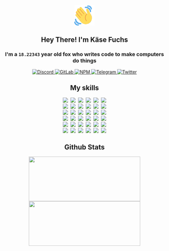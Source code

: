 <div><p align=center><img src=./resources/images/wave.gif width=64px height=64px></p><h2 align=center>Hey There! I'm Käse Fuchs</h2><h3 align=center>I'm a <code>18.22343</code> year old fox who writes code to make computers do things</h3><p align=center><a href=https://discord.com/users/507526681125322772><img alt=Discord src="https://img.shields.io/badge/Discord-5865F2?logo=discord&logoColor=white&style=flat-square#44172f9fa327efc378ab1a8dd7114d21"> </a><a href=https://gitlab.com/kasefuchs><img alt=GitLab src="https://img.shields.io/badge/GitLab-330F63?logo=gitlab&logoColor=white&style=flat-square#44172f9fa327efc378ab1a8dd7114d21"> </a><a href=https://npmjs.com/~kasefuchs><img alt=NPM src="https://img.shields.io/badge/NPM-CB3837?logo=npm&logoColor=white&style=flat-square#44172f9fa327efc378ab1a8dd7114d21"> </a><a href=https://t.me/kasefuchs><img alt=Telegram src="https://img.shields.io/badge/Telegram-2CA5E0?logo=telegram&logoColor=white&style=flat-square#44172f9fa327efc378ab1a8dd7114d21"> </a><a href=https://twitter.com/kasefuchs><img alt=Twitter src="https://img.shields.io/badge/Twitter-1DA1F2?logo=twitter&logoColor=white&style=flat-square#44172f9fa327efc378ab1a8dd7114d21"></a></p><h2 align=center>My skills</h2><p align=center><a href=https://aws.amazon.com/ ><picture><source srcset="https://skillicons.dev/icons?i=aws&theme=dark#44172f9fa327efc378ab1a8dd7114d21" media="(prefers-color-scheme: dark)"><source srcset="https://skillicons.dev/icons?i=aws&theme=light#44172f9fa327efc378ab1a8dd7114d21" media="(prefers-color-scheme: light), (prefers-color-scheme: no-preference)"><img src="https://skillicons.dev/icons?i=aws&theme=light#44172f9fa327efc378ab1a8dd7114d21"></picture></a>&nbsp;&nbsp;<a href=https://en.wikipedia.org/wiki/Bash_(Unix_shell)><picture><source srcset="https://skillicons.dev/icons?i=bash&theme=dark#44172f9fa327efc378ab1a8dd7114d21" media="(prefers-color-scheme: dark)"><source srcset="https://skillicons.dev/icons?i=bash&theme=light#44172f9fa327efc378ab1a8dd7114d21" media="(prefers-color-scheme: light), (prefers-color-scheme: no-preference)"><img src="https://skillicons.dev/icons?i=bash&theme=light#44172f9fa327efc378ab1a8dd7114d21"></picture></a>&nbsp;&nbsp;<a href=https://discord.com/developers/docs><picture><source srcset="https://skillicons.dev/icons?i=bots&theme=dark#44172f9fa327efc378ab1a8dd7114d21" media="(prefers-color-scheme: dark)"><source srcset="https://skillicons.dev/icons?i=bots&theme=light#44172f9fa327efc378ab1a8dd7114d21" media="(prefers-color-scheme: light), (prefers-color-scheme: no-preference)"><img src="https://skillicons.dev/icons?i=bots&theme=light#44172f9fa327efc378ab1a8dd7114d21"></picture></a>&nbsp;&nbsp;<a href=https://www.cloudflare.com/ ><picture><source srcset="https://skillicons.dev/icons?i=cloudflare&theme=dark#44172f9fa327efc378ab1a8dd7114d21" media="(prefers-color-scheme: dark)"><source srcset="https://skillicons.dev/icons?i=cloudflare&theme=light#44172f9fa327efc378ab1a8dd7114d21" media="(prefers-color-scheme: light), (prefers-color-scheme: no-preference)"><img src="https://skillicons.dev/icons?i=cloudflare&theme=light#44172f9fa327efc378ab1a8dd7114d21"></picture></a>&nbsp;&nbsp;<a href=https://en.wikipedia.org/wiki/CSS><picture><source srcset="https://skillicons.dev/icons?i=css&theme=dark#44172f9fa327efc378ab1a8dd7114d21" media="(prefers-color-scheme: dark)"><source srcset="https://skillicons.dev/icons?i=css&theme=light#44172f9fa327efc378ab1a8dd7114d21" media="(prefers-color-scheme: light), (prefers-color-scheme: no-preference)"><img src="https://skillicons.dev/icons?i=css&theme=light#44172f9fa327efc378ab1a8dd7114d21"></picture></a>&nbsp;&nbsp;<a href=https://www.docker.com/ ><picture><source srcset="https://skillicons.dev/icons?i=docker&theme=dark#44172f9fa327efc378ab1a8dd7114d21" media="(prefers-color-scheme: dark)"><source srcset="https://skillicons.dev/icons?i=docker&theme=light#44172f9fa327efc378ab1a8dd7114d21" media="(prefers-color-scheme: light), (prefers-color-scheme: no-preference)"><img src="https://skillicons.dev/icons?i=docker&theme=light#44172f9fa327efc378ab1a8dd7114d21"></picture></a><br><a href=https://www.electronjs.org/ ><picture><source srcset="https://skillicons.dev/icons?i=electron&theme=dark#44172f9fa327efc378ab1a8dd7114d21" media="(prefers-color-scheme: dark)"><source srcset="https://skillicons.dev/icons?i=electron&theme=light#44172f9fa327efc378ab1a8dd7114d21" media="(prefers-color-scheme: light), (prefers-color-scheme: no-preference)"><img src="https://skillicons.dev/icons?i=electron&theme=light#44172f9fa327efc378ab1a8dd7114d21"></picture></a>&nbsp;&nbsp;<a href=https://expressjs.com/ ><picture><source srcset="https://skillicons.dev/icons?i=express&theme=dark#44172f9fa327efc378ab1a8dd7114d21" media="(prefers-color-scheme: dark)"><source srcset="https://skillicons.dev/icons?i=express&theme=light#44172f9fa327efc378ab1a8dd7114d21" media="(prefers-color-scheme: light), (prefers-color-scheme: no-preference)"><img src="https://skillicons.dev/icons?i=express&theme=light#44172f9fa327efc378ab1a8dd7114d21"></picture></a>&nbsp;&nbsp;<a href=https://www.figma.com/ ><picture><source srcset="https://skillicons.dev/icons?i=figma&theme=dark#44172f9fa327efc378ab1a8dd7114d21" media="(prefers-color-scheme: dark)"><source srcset="https://skillicons.dev/icons?i=figma&theme=light#44172f9fa327efc378ab1a8dd7114d21" media="(prefers-color-scheme: light), (prefers-color-scheme: no-preference)"><img src="https://skillicons.dev/icons?i=figma&theme=light#44172f9fa327efc378ab1a8dd7114d21"></picture></a>&nbsp;&nbsp;<a href=https://firebase.google.com/ ><picture><source srcset="https://skillicons.dev/icons?i=firebase&theme=dark#44172f9fa327efc378ab1a8dd7114d21" media="(prefers-color-scheme: dark)"><source srcset="https://skillicons.dev/icons?i=firebase&theme=light#44172f9fa327efc378ab1a8dd7114d21" media="(prefers-color-scheme: light), (prefers-color-scheme: no-preference)"><img src="https://skillicons.dev/icons?i=firebase&theme=light#44172f9fa327efc378ab1a8dd7114d21"></picture></a>&nbsp;&nbsp;<a href=https://flask.palletsprojects.com/ ><picture><source srcset="https://skillicons.dev/icons?i=flask&theme=dark#44172f9fa327efc378ab1a8dd7114d21" media="(prefers-color-scheme: dark)"><source srcset="https://skillicons.dev/icons?i=flask&theme=light#44172f9fa327efc378ab1a8dd7114d21" media="(prefers-color-scheme: light), (prefers-color-scheme: no-preference)"><img src="https://skillicons.dev/icons?i=flask&theme=light#44172f9fa327efc378ab1a8dd7114d21"></picture></a>&nbsp;&nbsp;<a href=https://cloud.google.com/ ><picture><source srcset="https://skillicons.dev/icons?i=gcp&theme=dark#44172f9fa327efc378ab1a8dd7114d21" media="(prefers-color-scheme: dark)"><source srcset="https://skillicons.dev/icons?i=gcp&theme=light#44172f9fa327efc378ab1a8dd7114d21" media="(prefers-color-scheme: light), (prefers-color-scheme: no-preference)"><img src="https://skillicons.dev/icons?i=gcp&theme=light#44172f9fa327efc378ab1a8dd7114d21"></picture></a><br><a href=https://git-scm.com/ ><picture><source srcset="https://skillicons.dev/icons?i=git&theme=dark#44172f9fa327efc378ab1a8dd7114d21" media="(prefers-color-scheme: dark)"><source srcset="https://skillicons.dev/icons?i=git&theme=light#44172f9fa327efc378ab1a8dd7114d21" media="(prefers-color-scheme: light), (prefers-color-scheme: no-preference)"><img src="https://skillicons.dev/icons?i=git&theme=light#44172f9fa327efc378ab1a8dd7114d21"></picture></a>&nbsp;&nbsp;<a href=https://github.com/ ><picture><source srcset="https://skillicons.dev/icons?i=github&theme=dark#44172f9fa327efc378ab1a8dd7114d21" media="(prefers-color-scheme: dark)"><source srcset="https://skillicons.dev/icons?i=github&theme=light#44172f9fa327efc378ab1a8dd7114d21" media="(prefers-color-scheme: light), (prefers-color-scheme: no-preference)"><img src="https://skillicons.dev/icons?i=github&theme=light#44172f9fa327efc378ab1a8dd7114d21"></picture></a>&nbsp;&nbsp;<a href=https://gitlab.com/ ><picture><source srcset="https://skillicons.dev/icons?i=gitlab&theme=dark#44172f9fa327efc378ab1a8dd7114d21" media="(prefers-color-scheme: dark)"><source srcset="https://skillicons.dev/icons?i=gitlab&theme=light#44172f9fa327efc378ab1a8dd7114d21" media="(prefers-color-scheme: light), (prefers-color-scheme: no-preference)"><img src="https://skillicons.dev/icons?i=gitlab&theme=light#44172f9fa327efc378ab1a8dd7114d21"></picture></a>&nbsp;&nbsp;<a href=https://www.heroku.com/ ><picture><source srcset="https://skillicons.dev/icons?i=heroku&theme=dark#44172f9fa327efc378ab1a8dd7114d21" media="(prefers-color-scheme: dark)"><source srcset="https://skillicons.dev/icons?i=heroku&theme=light#44172f9fa327efc378ab1a8dd7114d21" media="(prefers-color-scheme: light), (prefers-color-scheme: no-preference)"><img src="https://skillicons.dev/icons?i=heroku&theme=light#44172f9fa327efc378ab1a8dd7114d21"></picture></a>&nbsp;&nbsp;<a href=https://en.wikipedia.org/wiki/HTML><picture><source srcset="https://skillicons.dev/icons?i=html&theme=dark#44172f9fa327efc378ab1a8dd7114d21" media="(prefers-color-scheme: dark)"><source srcset="https://skillicons.dev/icons?i=html&theme=light#44172f9fa327efc378ab1a8dd7114d21" media="(prefers-color-scheme: light), (prefers-color-scheme: no-preference)"><img src="https://skillicons.dev/icons?i=html&theme=light#44172f9fa327efc378ab1a8dd7114d21"></picture></a>&nbsp;&nbsp;<a href=https://en.wikipedia.org/wiki/JavaScript><picture><source srcset="https://skillicons.dev/icons?i=js&theme=dark#44172f9fa327efc378ab1a8dd7114d21" media="(prefers-color-scheme: dark)"><source srcset="https://skillicons.dev/icons?i=js&theme=light#44172f9fa327efc378ab1a8dd7114d21" media="(prefers-color-scheme: light), (prefers-color-scheme: no-preference)"><img src="https://skillicons.dev/icons?i=js&theme=light#44172f9fa327efc378ab1a8dd7114d21"></picture></a><br><a href=https://en.wikipedia.org/wiki/Linux><picture><source srcset="https://skillicons.dev/icons?i=linux&theme=dark#44172f9fa327efc378ab1a8dd7114d21" media="(prefers-color-scheme: dark)"><source srcset="https://skillicons.dev/icons?i=linux&theme=light#44172f9fa327efc378ab1a8dd7114d21" media="(prefers-color-scheme: light), (prefers-color-scheme: no-preference)"><img src="https://skillicons.dev/icons?i=linux&theme=light#44172f9fa327efc378ab1a8dd7114d21"></picture></a>&nbsp;&nbsp;<a href=https://mui.com/ ><picture><source srcset="https://skillicons.dev/icons?i=materialui&theme=dark#44172f9fa327efc378ab1a8dd7114d21" media="(prefers-color-scheme: dark)"><source srcset="https://skillicons.dev/icons?i=materialui&theme=light#44172f9fa327efc378ab1a8dd7114d21" media="(prefers-color-scheme: light), (prefers-color-scheme: no-preference)"><img src="https://skillicons.dev/icons?i=materialui&theme=light#44172f9fa327efc378ab1a8dd7114d21"></picture></a>&nbsp;&nbsp;<a href=https://en.wikipedia.org/wiki/Markdown><picture><source srcset="https://skillicons.dev/icons?i=md&theme=dark#44172f9fa327efc378ab1a8dd7114d21" media="(prefers-color-scheme: dark)"><source srcset="https://skillicons.dev/icons?i=md&theme=light#44172f9fa327efc378ab1a8dd7114d21" media="(prefers-color-scheme: light), (prefers-color-scheme: no-preference)"><img src="https://skillicons.dev/icons?i=md&theme=light#44172f9fa327efc378ab1a8dd7114d21"></picture></a>&nbsp;&nbsp;<a href=https://www.mongodb.com/ ><picture><source srcset="https://skillicons.dev/icons?i=mongodb&theme=dark#44172f9fa327efc378ab1a8dd7114d21" media="(prefers-color-scheme: dark)"><source srcset="https://skillicons.dev/icons?i=mongodb&theme=light#44172f9fa327efc378ab1a8dd7114d21" media="(prefers-color-scheme: light), (prefers-color-scheme: no-preference)"><img src="https://skillicons.dev/icons?i=mongodb&theme=light#44172f9fa327efc378ab1a8dd7114d21"></picture></a>&nbsp;&nbsp;<a href=https://www.mysql.com/ ><picture><source srcset="https://skillicons.dev/icons?i=mysql&theme=dark#44172f9fa327efc378ab1a8dd7114d21" media="(prefers-color-scheme: dark)"><source srcset="https://skillicons.dev/icons?i=mysql&theme=light#44172f9fa327efc378ab1a8dd7114d21" media="(prefers-color-scheme: light), (prefers-color-scheme: no-preference)"><img src="https://skillicons.dev/icons?i=mysql&theme=light#44172f9fa327efc378ab1a8dd7114d21"></picture></a>&nbsp;&nbsp;<a href=https://nextjs.org/ ><picture><source srcset="https://skillicons.dev/icons?i=nextjs&theme=dark#44172f9fa327efc378ab1a8dd7114d21" media="(prefers-color-scheme: dark)"><source srcset="https://skillicons.dev/icons?i=nextjs&theme=light#44172f9fa327efc378ab1a8dd7114d21" media="(prefers-color-scheme: light), (prefers-color-scheme: no-preference)"><img src="https://skillicons.dev/icons?i=nextjs&theme=light#44172f9fa327efc378ab1a8dd7114d21"></picture></a><br><a href=https://nodejs.org/en/ ><picture><source srcset="https://skillicons.dev/icons?i=nodejs&theme=dark#44172f9fa327efc378ab1a8dd7114d21" media="(prefers-color-scheme: dark)"><source srcset="https://skillicons.dev/icons?i=nodejs&theme=light#44172f9fa327efc378ab1a8dd7114d21" media="(prefers-color-scheme: light), (prefers-color-scheme: no-preference)"><img src="https://skillicons.dev/icons?i=nodejs&theme=light#44172f9fa327efc378ab1a8dd7114d21"></picture></a>&nbsp;&nbsp;<a href=https://www.postgresql.org/ ><picture><source srcset="https://skillicons.dev/icons?i=postgres&theme=dark#44172f9fa327efc378ab1a8dd7114d21" media="(prefers-color-scheme: dark)"><source srcset="https://skillicons.dev/icons?i=postgres&theme=light#44172f9fa327efc378ab1a8dd7114d21" media="(prefers-color-scheme: light), (prefers-color-scheme: no-preference)"><img src="https://skillicons.dev/icons?i=postgres&theme=light#44172f9fa327efc378ab1a8dd7114d21"></picture></a>&nbsp;&nbsp;<a href=https://learn.microsoft.com/en-us/powershell/ ><picture><source srcset="https://skillicons.dev/icons?i=powershell&theme=dark#44172f9fa327efc378ab1a8dd7114d21" media="(prefers-color-scheme: dark)"><source srcset="https://skillicons.dev/icons?i=powershell&theme=light#44172f9fa327efc378ab1a8dd7114d21" media="(prefers-color-scheme: light), (prefers-color-scheme: no-preference)"><img src="https://skillicons.dev/icons?i=powershell&theme=light#44172f9fa327efc378ab1a8dd7114d21"></picture></a>&nbsp;&nbsp;<a href=https://www.python.org/ ><picture><source srcset="https://skillicons.dev/icons?i=py&theme=dark#44172f9fa327efc378ab1a8dd7114d21" media="(prefers-color-scheme: dark)"><source srcset="https://skillicons.dev/icons?i=py&theme=light#44172f9fa327efc378ab1a8dd7114d21" media="(prefers-color-scheme: light), (prefers-color-scheme: no-preference)"><img src="https://skillicons.dev/icons?i=py&theme=light#44172f9fa327efc378ab1a8dd7114d21"></picture></a>&nbsp;&nbsp;<a href=https://www.raspberrypi.org/ ><picture><source srcset="https://skillicons.dev/icons?i=raspberrypi&theme=dark#44172f9fa327efc378ab1a8dd7114d21" media="(prefers-color-scheme: dark)"><source srcset="https://skillicons.dev/icons?i=raspberrypi&theme=light#44172f9fa327efc378ab1a8dd7114d21" media="(prefers-color-scheme: light), (prefers-color-scheme: no-preference)"><img src="https://skillicons.dev/icons?i=raspberrypi&theme=light#44172f9fa327efc378ab1a8dd7114d21"></picture></a>&nbsp;&nbsp;<a href=https://reactjs.org/ ><picture><source srcset="https://skillicons.dev/icons?i=react&theme=dark#44172f9fa327efc378ab1a8dd7114d21" media="(prefers-color-scheme: dark)"><source srcset="https://skillicons.dev/icons?i=react&theme=light#44172f9fa327efc378ab1a8dd7114d21" media="(prefers-color-scheme: light), (prefers-color-scheme: no-preference)"><img src="https://skillicons.dev/icons?i=react&theme=light#44172f9fa327efc378ab1a8dd7114d21"></picture></a><br><a href=https://redux.js.org/ ><picture><source srcset="https://skillicons.dev/icons?i=redux&theme=dark#44172f9fa327efc378ab1a8dd7114d21" media="(prefers-color-scheme: dark)"><source srcset="https://skillicons.dev/icons?i=redux&theme=light#44172f9fa327efc378ab1a8dd7114d21" media="(prefers-color-scheme: light), (prefers-color-scheme: no-preference)"><img src="https://skillicons.dev/icons?i=redux&theme=light#44172f9fa327efc378ab1a8dd7114d21"></picture></a>&nbsp;&nbsp;<a href=https://en.wikipedia.org/wiki/Regular_expression><picture><source srcset="https://skillicons.dev/icons?i=regex&theme=dark#44172f9fa327efc378ab1a8dd7114d21" media="(prefers-color-scheme: dark)"><source srcset="https://skillicons.dev/icons?i=regex&theme=light#44172f9fa327efc378ab1a8dd7114d21" media="(prefers-color-scheme: light), (prefers-color-scheme: no-preference)"><img src="https://skillicons.dev/icons?i=regex&theme=light#44172f9fa327efc378ab1a8dd7114d21"></picture></a>&nbsp;&nbsp;<a href=https://en.wikipedia.org/wiki/Sass_(stylesheet_language)><picture><source srcset="https://skillicons.dev/icons?i=sass&theme=dark#44172f9fa327efc378ab1a8dd7114d21" media="(prefers-color-scheme: dark)"><source srcset="https://skillicons.dev/icons?i=sass&theme=light#44172f9fa327efc378ab1a8dd7114d21" media="(prefers-color-scheme: light), (prefers-color-scheme: no-preference)"><img src="https://skillicons.dev/icons?i=sass&theme=light#44172f9fa327efc378ab1a8dd7114d21"></picture></a>&nbsp;&nbsp;<a href=https://www.typescriptlang.org/ ><picture><source srcset="https://skillicons.dev/icons?i=ts&theme=dark#44172f9fa327efc378ab1a8dd7114d21" media="(prefers-color-scheme: dark)"><source srcset="https://skillicons.dev/icons?i=ts&theme=light#44172f9fa327efc378ab1a8dd7114d21" media="(prefers-color-scheme: light), (prefers-color-scheme: no-preference)"><img src="https://skillicons.dev/icons?i=ts&theme=light#44172f9fa327efc378ab1a8dd7114d21"></picture></a>&nbsp;&nbsp;<a href=https://unity.com/ ><picture><source srcset="https://skillicons.dev/icons?i=unity&theme=dark#44172f9fa327efc378ab1a8dd7114d21" media="(prefers-color-scheme: dark)"><source srcset="https://skillicons.dev/icons?i=unity&theme=light#44172f9fa327efc378ab1a8dd7114d21" media="(prefers-color-scheme: light), (prefers-color-scheme: no-preference)"><img src="https://skillicons.dev/icons?i=unity&theme=light#44172f9fa327efc378ab1a8dd7114d21"></picture></a>&nbsp;&nbsp;<a href=https://workers.cloudflare.com/ ><picture><source srcset="https://skillicons.dev/icons?i=workers&theme=dark#44172f9fa327efc378ab1a8dd7114d21" media="(prefers-color-scheme: dark)"><source srcset="https://skillicons.dev/icons?i=workers&theme=light#44172f9fa327efc378ab1a8dd7114d21" media="(prefers-color-scheme: light), (prefers-color-scheme: no-preference)"><img src="https://skillicons.dev/icons?i=workers&theme=light#44172f9fa327efc378ab1a8dd7114d21"></picture></a><br></p><h2 align=center>Github Stats</h2><p align=center><picture><source srcset="https://github-readme-stats-kasefuchs.vercel.app/api/?count_private=true&hide_border=true&hide_rank=true&line_height=20&hide_title=true&username=Kasefuchs&theme=dark#44172f9fa327efc378ab1a8dd7114d21" media="(prefers-color-scheme: dark)"><source srcset="https://github-readme-stats-kasefuchs.vercel.app/api/?count_private=true&hide_border=true&hide_rank=true&line_height=20&hide_title=true&username=Kasefuchs&theme=light#44172f9fa327efc378ab1a8dd7114d21" media="(prefers-color-scheme: light), (prefers-color-scheme: no-preference)"><img align=middle width=350 height=140 src="https://github-readme-stats-kasefuchs.vercel.app/api/?count_private=true&hide_border=true&hide_rank=true&line_height=20&hide_title=true&username=Kasefuchs&theme=light#44172f9fa327efc378ab1a8dd7114d21"></picture><picture><source srcset="https://github-readme-stats-kasefuchs.vercel.app/api/top-langs/?count_private=true&hide_border=true&layout=compact&username=Kasefuchs&theme=dark#44172f9fa327efc378ab1a8dd7114d21" media="(prefers-color-scheme: dark)"><source srcset="https://github-readme-stats-kasefuchs.vercel.app/api/top-langs/?count_private=true&hide_border=true&layout=compact&username=Kasefuchs&theme=light#44172f9fa327efc378ab1a8dd7114d21" media="(prefers-color-scheme: light), (prefers-color-scheme: no-preference)"><img align=middle width=350 height=140 src="https://github-readme-stats-kasefuchs.vercel.app/api/top-langs/?count_private=true&hide_border=true&layout=compact&username=Kasefuchs&theme=light#44172f9fa327efc378ab1a8dd7114d21"></picture></p><img src="https://hit.yhype.me/github/profile?user_id=64592097#44172f9fa327efc378ab1a8dd7114d21" alt=""></div>
